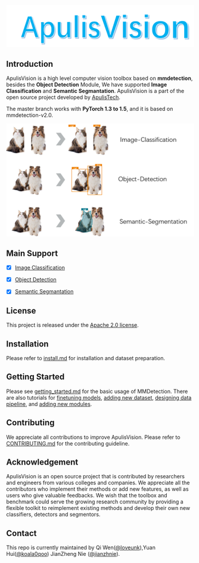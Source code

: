 <div align="center">
  <img src="resources/apulisvision-logo.png" width="600"/>
</div>

## Introduction

ApulisVision is a high level computer vision toolbox based on **mmdetection**,  besides the **Object Detection** Module, We have supported **Image Classification** and **Semantic Segmantation**. ApulisVision is a part of the open source project developed by [ApulisTech](https://github.com/apulis).

The master branch works with **PyTorch 1.3 to 1.5**, and it is based on mmdetection-v2.0.


<div align="center">
  <img src="resources/demo.png" width="600"/>
</div>

## Main Support
- [x] [Image Classification](/docs/Image-classification.md)
- [x] [Object Detection](/docs/Object-detection.md)
- [x] [Semantic Segmantation](/docs/Semantic-segmantation.md)


## License

This project is released under the [Apache 2.0 license](LICENSE).


## Installation

Please refer to [install.md](docs/install.md) for installation and dataset preparation.

## Getting Started

Please see [getting_started.md](docs/getting_started.md) for the basic usage of MMDetection. There are also tutorials for [finetuning models](docs/tutorials/finetune.md), [adding new dataset](docs/tutorials/new_dataset.md), [designing data pipeline](docs/tutorials/data_pipeline.md), and [adding new modules](docs/tutorials/new_modules.md).

## Contributing

We appreciate all contributions to improve ApulisVision. Please refer to [CONTRIBUTING.md](.github/CONTRIBUTING.md) for the contributing guideline.

## Acknowledgement

ApulisVision is an open source project that is contributed by researchers and engineers from various colleges and companies. We appreciate all the contributors who implement their methods or add new features, as well as users who give valuable feedbacks.
We wish that the toolbox and benchmark could serve the growing research community by providing a flexible toolkit to reimplement existing methods and develop their own new classifiers, detectors and segmentors.


## Contact

This repo is currently maintained by Qi Wen([@loveunk](https://github.com/loveunk)),Yuan Hui([@koala0qoo](https://github.com/koala0qoo)) JianZheng Nie ([@jianzhnie](https://github.com/jianzhnie)).
